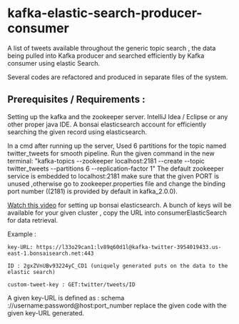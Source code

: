 # kafka-elastic-search-producer-consumer
A list of tweets available throughout the generic topic search , the data being pulled into Kafka producer and searched efficiently by Kafka consumer using elastic Search.

Several codes are refactored and produced in separate files of the system.
## Prerequisites / Requirements : 
Setting up the kafka and the zookeeper server.
IntelliJ Idea / Eclipse or any other proper java IDE. 
A bonsai elasticsearch account for efficiently searching the given record using elasticsearch. 


In a cmd after running up the server, Used 6 partitions for the topic named twitter_tweets for smooth pipeline.
Run the given command in the new terminal: 
 "kafka-topics --zookeeper localhost:2181 --create --topic twitter_tweets --partitions 6 --replication-factor 1"
The default zookeeper service is embedded to localhost:2181 make sure that the given PORT is unused ,otherwise go to zookeeper.properties file and change the binding port number ((2181) is provided by default in kafka_2.0.0).

[Watch this video](https://www.youtube.com/watch?v=Bgjcuv-qkcg) for setting up bonsai elasticsearch. 
A bunch of keys will be available for your given cluster , copy the URL into consumerElasticSearch for data retrieval. 


Example : 
   
    key-URL: https://l33o29can1:lv89q60d1l@kafka-twitter-3954019433.us-east-1.bonsaisearch.net:443
 
    ID : 2gxZVnUBv93224yC_CD1 (uniquely generated puts on the data to the elastic search)
    
    custom-tweet-key : GET:twitter/tweets/ID


A given key-URL is defined as : 
          schema ://username:password@host:port_number replace the given code with the given key-URL generated. 
